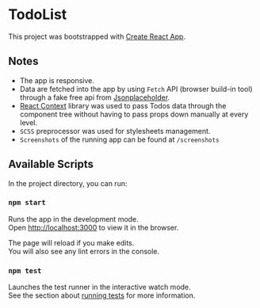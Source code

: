 # TodoList

This project was bootstrapped with [Create React App](https://github.com/facebook/create-react-app).

## Notes
- The app is responsive.
- Data are fetched into the app by using `Fetch` API (browser build-in tool) through a fake free api from <a href="http://jsonplaceholder.typicode.com/" rel="nofollow" target='_blank'>Jsonplaceholder</a>.
- <a href="https://reactjs.org/docs/context.html" rel="nofollow" target='_blank'>React Context</a> library was used to pass Todos data through the component tree without having to pass props down manually at every level.
- `SCSS` preprocessor was used for stylesheets management. 
- `Screenshots` of the running app can be found at `/screenshots`

## Available Scripts

In the project directory, you can run:

### `npm start`

Runs the app in the development mode.\
Open [http://localhost:3000](http://localhost:3000) to view it in the browser.

The page will reload if you make edits.\
You will also see any lint errors in the console.

### `npm test`

Launches the test runner in the interactive watch mode.\
See the section about [running tests](https://facebook.github.io/create-react-app/docs/running-tests) for more information.

